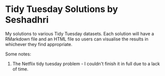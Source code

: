 # Tidy Tuesday Solutions by Seshadhri

My solutions to various Tidy Tuesday datasets.
Each solution will have a RMarkdown file and an HTML file so users can visualise the results in whichever they find appropriate.

Some notes:
1. The Netflix tidy tuesday problem - I couldn't finish it in full due to a lack of time.
